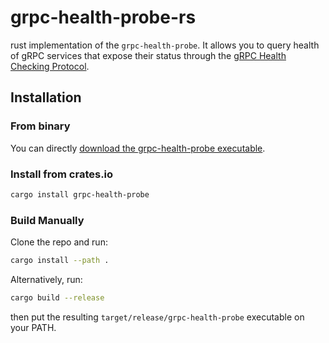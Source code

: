 # grpc-health-probe-rs

rust implementation of the `grpc-health-probe`. It allows you to query health of gRPC services that expose their status through the [gRPC Health Checking Protocol](https://github.com/grpc/grpc/blob/master/doc/health-checking.md).

## Installation

### From binary

You can directly [download the grpc-health-probe executable](https://github.com/onatm/grpc-health-probe/releases).

### Install from crates.io

```sh
cargo install grpc-health-probe
```

### Build Manually

Clone the repo and run:

```sh
cargo install --path .
```

Alternatively, run:

```sh
cargo build --release
```

then put the resulting `target/release/grpc-health-probe` executable on your PATH.
